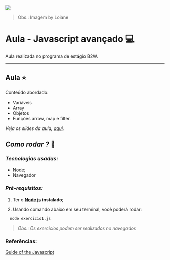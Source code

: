 ![](https://i.ytimg.com/vi/XxPjcMTZz5w/maxresdefault.jpg)
> Obs.: Imagem by Loiane

# Aula - Javascript avançado 💻
Aula realizada no programa de estágio B2W.

******

## Aula ⭐️
Conteúdo abordado:

- Variáveis
- Array
- Objetos
- Funções arrow, map e filter.

*Veja os slides da aula, [aqui](https://speakerdeck.com/alessandranastassja/javascript-avancado).*

## *Como rodar ?* 🚀
### *Tecnologias usadas:*
- [Node](https://nodejs.org/en/);
- Navegador

###  *Pré-requisitos:*
1. Ter o **[Node js](https://nodejs.org/en/) instalado**;

2. Usando comando abaixo em seu terminal, você poderá rodar:

```
  node exercicio1.js
```

> *Obs.: Os exercícios podem ser realizados no navegador.*

### Referências:

[Guide of the Javascript](https://jskatas.org/)
